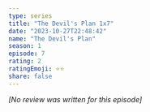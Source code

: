```yaml
---
type: series
title: "The Devil's Plan 1x7"
date: "2023-10-27T22:48:42"
name: "The Devil's Plan"
season: 1
episode: 7
rating: 2
ratingEmoji: ⭐️⭐️
share: false
---
```


*[No review was written for this episode]*
